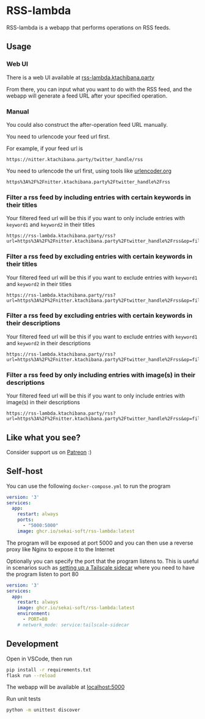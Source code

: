 # RSS-lambda
RSS-lambda is a webapp that performs operations on RSS feeds.

## Usage

### Web UI

There is a web UI available at [rss-lambda.ktachibana.party](https://rss-lambda.ktachibana.party)

From there, you can input what you want to do with the RSS feed,
and the webapp will generate a feed URL after your specified operation.

### Manual

You could also construct the after-operation feed URL manually.

You need to urlencode your feed url first.

For example, if your feed url is
```
https://nitter.ktachibana.party/twitter_handle/rss
```

You need to urlencode the url first, using tools like [urlencoder.org](https://www.urlencoder.org/)
```
https%3A%2F%2Fnitter.ktachibana.party%2Ftwitter_handle%2Frss
```

### Filter a rss feed by including entries with certain keywords in their titles
Your filtered feed url will be this if you want to only include entries with `keyword1` and `keyword2` in their titles
```
https://rss-lambda.ktachibana.party/rss?url=https%3A%2F%2Fnitter.ktachibana.party%2Ftwitter_handle%2Frss&op=filter_title_incl_substrs&param=keyword1&param=keyword2
```

### Filter a rss feed by excluding entries with certain keywords in their titles
Your filtered feed url will be this if you want to exclude entries with `keyword1` and `keyword2` in their titles
```
https://rss-lambda.ktachibana.party/rss?url=https%3A%2F%2Fnitter.ktachibana.party%2Ftwitter_handle%2Frss&op=filter_title_excl_substrs&param=keyword1&param=keyword2
```

### Filter a rss feed by excluding entries with certain keywords in their descriptions
Your filtered feed url will be this if you want to exclude entries with `keyword1` and `keyword2` in their descriptions
```
https://rss-lambda.ktachibana.party/rss?url=https%3A%2F%2Fnitter.ktachibana.party%2Ftwitter_handle%2Frss&op=filter_desc_excl_substrs&param=keyword1&param=keyword2
```

### Filter a rss feed by only including entries with image(s) in their descriptions
Your filtered feed url will be this if you want to only include entries with image(s) in their descriptions
```
https://rss-lambda.ktachibana.party/rss?url=https%3A%2F%2Fnitter.ktachibana.party%2Ftwitter_handle%2Frss&op=filter_desc_cont_img
```

## Like what you see?
Consider support us on [Patreon](https://www.patreon.com/sekaisoft) :)

## Self-host

You can use the following `docker-compose.yml` to run the program
```yaml
version: '3'
services:
  app:
    restart: always
    ports:
      - "5000:5000"
    image: ghcr.io/sekai-soft/rss-lambda:latest
```

The program will be exposed at port 5000 and you can then use a reverse proxy like Nginx to expose it to the Internet

Optionally you can specify the port that the program listens to. This is useful in scenarios such as [setting up a Tailscale sidecar](https://tailscale.com/blog/docker-tailscale-guide?utm_source=pocket_reader) where you need to have the program listen to port 80
```yaml
version: '3'
services:
  app:
    restart: always
    image: ghcr.io/sekai-soft/rss-lambda:latest
    environment:
      - PORT=80
    # network_mode: service:tailscale-sidecar
```

## Development

Open in VSCode, then run

```bash
pip install -r requirements.txt
flask run --reload
```

The webapp will be available at [localhost:5000](http://localhost:5000)

Run unit tests

```bash
python -m unittest discover
```
